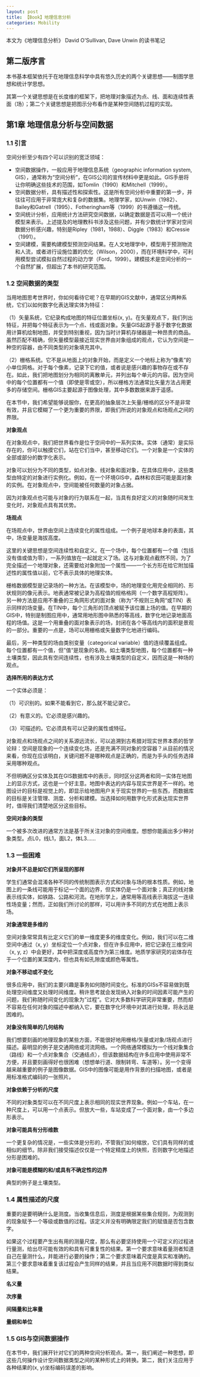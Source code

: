 ```yaml
---
layout: post
title: 【Book】地理信息分析
categories: Mobility
---
```


本文为《地理信息分析》 David O'Sullivan, Dave Unwin 的读书笔记

## 第二版序言

本书基本框架依托于在地理信息科学中具有悠久历史的两个关键思想——制图学思想和统计学思想。

其第一个关键思想是在长度维的框架下，把地理对象描述为点、线、面和连续性表面（场）；第二个关键思想是把图示分布看作是某种空间随机过程的实现。

## 第1章 地理信息分析与空间数据

### 1.1 引言

空间分析至少有四个可以识别的宽泛领域：

- 空间数据操作，一般应用于地理信息系统（geographic information system, GIS），通常称为“空间分析”，在GIS公司的宣传材料中更是如此。GIS手册将让你明确这些技术的范围，如Tomlin（1990）和Mitchell（1999）。
- 空间数据分析，具有描述性和探索性。这是所有空间分析中重要的第一步，并往往可应用于非常庞大和复杂的数据集。地理学家，如Unwin（1982）、Bailey和Gatrell（1995）、Fotheringham等（1999）的书遵循这一传统。
- 空间统计分析，应用统计方法研究空间数据，以确定数据是否可以用一个统计模型来表示。上述提及的地理教科书涉及这些问题，并有少数统计学家对空间数据分析感兴趣，特别是Ripley（1981，1988）、Diggle（1983）和Cressie（1991）。
- 空间建模，需要构建模型预测空间结果。在人文地理学中，模型用于预测物流和人流，或者进行设施位置的优化（Wilson，2000），而在环境科学中，可利用模型尝试模拟自然过程的动力学（Ford，1999）。建模技术是空间分析的一个自然扩展，但超出了本书的研究范围。

### 1.2 空间数据的类型

当用地图思考世界时，你如何看待它呢？在早期的GIS文献中，通常区分两种系统，它们以如何数字化表达理实体为特征：

（1）矢量系统，它纪录构成地图的特征位置坐标(x, y)。在矢量观点下，我们列出特征，并把每个特征表示为一个点、线或面对象。矢量GIS起源于基于数字化数据用计算机绘制地图，并受到特别重视，因为当时计算机存储器是一种昂贵的商品。虽然匹配不精确，但矢量模型最接近现实世界由对象组成的观点，它认为空间是一种空的容器，由不同类型的对象填充其中。

（2）栅格系统。它不是从地面上的对象开始，而是定义一个地标上称为“像素”的小单位网格。对于每个像素，记录下它的值，或者说是感兴趣的事物存在或不存在。如此，我们把地图划分为相同的离散单元，并列出每个单元的内容。因为空间中的每个位置都有一个值（即使是零或空），所以栅格方法通常比矢量方法占用更多的存储空间。栅格GIS主要起源于图像处理，其中多数数据来源于遥感。

在本节中，我们希望能够说服你，在更高的抽象层次上矢量/栅格的区分不是非常有效，并且它模糊了一个更为重要的界限，即我们所说的对象观点和场观点之间的界限。

**对象观点**

在对象观点中，我们把世界看作是位于空间中的一系列实体。实体（通常）是实际存在的，你可以触摸它们，站在它们当中，甚至移动它们。一个对象是一个实体的全部或部分的数字化表示。

对象可以划分为不同的类型，如点对象、线对象和面对象，在具体应用中，这些类型由特定的对象进行实例化。例如，在一个环境GIS中，森林和农田可能是面对象的实例。在对象观点中，空间能被任何数量的对象占据。

因为对象观点也可能与对象的行为联系在一起，当具有良好定义的对象随时间发生变化时，对象观点具有其优势。

**场观点**

在场观点中，世界由空间上连续变化的属性组成。一个例子是地球本身的表面，其中，场变量是海拔高度。

这里的关键思想是空间连续性和自定义。在一个场中，每个位置都有一个值（包括没有值或值为零），一系列值放在一起就定义了场。这与对象观点截然不同，为了完全描述一个地理对象，还需要给对象附加一个属性——一个长方形在给它附加描述性的属性值以前，它不表示具体的地理实体。

栅格数据模型是记录场的一种方法。在该模型中，场的地理变化用完全相同的、形状规则的像元表示。地表通常被记录为高程值的规格格网（一个数字高程矩阵）。另一种方法是应用不重叠的三角网形式的面对象（称为”不规则三角网“或TIN）表示同样的场变量。在TIN中，每个三角形的顶点被赋予该位置上场的值。在早期的GIS中，特别是制图应用中，通常用地形图中熟悉的等高线，数字化地记录地面高程的场值。这是一个用重叠的面对象表示的场，封闭在各个等高线内的面积是景观的一部分。重要的一点是，场可以用栅格或矢量数字化地进行编码。

最后，另一种类型的场由类别变量（categorical variable）值的连续覆盖组成。每个位置都有一个值，但”值“是现象的名称。如土壤类型地图，每个位置都有一种土壤类型，因此具有空间连续性，也有涉及土壤类型的自定义，因而这是一种场的观点。

**选择所用的表达方式**

一个实体必须是：

（1）可识别的。如果不能看到它，那么就不能记录它。

（2）有意义的。它必须是感兴趣的。

（3）可描述的。它必须具有可以记录的属性或特征。

对象观点和场观点之间的关系源远流长，可以追溯到古希腊对现实世界本质的哲学论辩：空间是现象的一个连续变化场，还是充满不同对象的空容器？从目前的情况来看，你现在应该明白，关键问题不是哪种观点是正确的，而是为手头的任务选择采用哪种观点。

不但明确区分实体及其在GIS数据库中的表示，同时区分这两者和同一实体在地图上的显示方式，这也是一个好主意。地图中表达的内容与现实世界是不一样的。地图设计的目标是视觉上的，即显示给地图用户关于现实世界的一些东西，而数据库的目标是关注管理、测度、分析和建模。当选择如何用数字化形式表达现实世界时，值得我们清楚地区分这些目标。

**空间对象的类型**

一个被多次改进的通常方法是基于所关注对象的空间维度。想想你能画出多少种对象类型。点L0，线L1，面L2，体L3……

### 1.3 一些困难

**对象并不总是如它们所呈现的那样**

学生们通常会混淆各种不同的传统制图表示方式和对象与场的根本性质。例如，地图上的一条线可能用于标记一个面的边界，但实体仍是一个面对象；真正的线对象表示线实体，如铁路、公路和河流。在地形学上，通常用等高线表示海拔这一连续性场变量；然而，正如我们所讨论的那样，可以用许多不同的方式在地图上表示场。

**对象通常是多维的**

空间对象常常具有比定义它们的单一维度更多的维度变化。例如，我们可以在二维空间中通过（x, y）坐标定位一个点对象，但在许多应用中，把它记录在三维空间（x, y, z）中会更好，其中把深度或高度作为第三维度。地质学家研究的岩体存在于一个位置的某深度内，但也具有如孔隙度或颜色等属性。

**对象不移动或不变化**

很多应用中，我们的主要兴趣是事务如何随时间变化。标准的GISs不容易做到既处理空间维度又处理时间维度。稍许思考就会发现纳入对象的时间因素可能产生的问题，我们称随时间变化的现象为”过程“。它对大多数科学研究非常重要，然而却不容易在任何对象的描述中都纳入它，要在数字化环境中对其进行处理，将永远是困难的。

**对象没有简单的几何结构**

我们想要刻画的地理现象的某些方面，不能很好地用栅格/矢量或对象/场观点进行描述。最明显的例子是交通网络或河流网络。一个网络通常模拟为一个线对象集合（路线）和一个点对象集合（交通结点），但该数据结构在许多应用中使用非常不方便，并且要刻画得好也很困难（想想单行道、限制转弯、车道等）。另一个变得越来越重要的例子是图像数据。GIS中的图像可能是用作背景的扫描地图，或者是用标准格式编码的一张照片。

**对象依赖于分析的尺度**

不同的对象类型可以在不同尺度上表示相同的现实世界现象。例如一个车站，在一种尺度上，可以用一个点表示。但放大一些，车站变成了一个面对象，由一个多边形表示。

**对象可能具有分形维数**

一个更复杂的情况是，一些实体是分形的，不管我们如何缩放，它们具有同样的或相似的细节。除非我们接受描述仅仅是一个特定精度上的快照，否则数字化地描述分形是困难的。

**对象可能是模糊的和/或具有不确定性的边界**

典型的例子是土壤类型。

### 1.4 属性描述的尺度

重要的是要明确什么是测度。当收集信息后，测度是根据某些集合规则，为观测到的现象赋予一个等级或数值的过程。该定义并没有明确限定我们的赋值是否包含数字。

如果这个过程要产生出有用的测量尺度，那么有必要坚持使用一个可定义的过程进行量测，给出尽可能有效的和具有可重复性的结果。第一个要求意味着量测者知道自己在量测什么，并能进行必要的操作；第二个要求意味着尺度是真实和准确的。第三个要求意味着重复该过程会产生同样的结果，并且当应用不同数据时得到类似结果。

**名义量**

**次序量**

**间隔量和比率量**

**量纲和单位**

### 1.5 GIS与空间数据操作

在本节中，我们展开针对它们的两种空间分析观点。第一，我们阐述一种思想，即这些几何操作设计空间数据类型之间的某种形式上的转换。第二，我们关注应用于各种结果的(x, y)坐标编码误差的影响。

